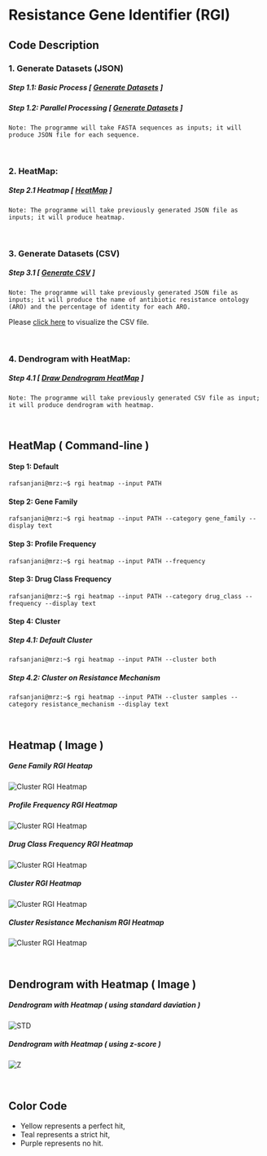 # Resistance Gene Identifier (RGI)

## Code Description

### 1. Generate Datasets (JSON)
##### Step 1.1: Basic Process [ [Generate Datasets](https://github.com/mrzResearchArena/CARD-RGI/blob/master/generateDatasets.py) ]
##### Step 1.2: Parallel Processing [ [Generate Datasets](https://github.com/mrzResearchArena/CARD-RGI/blob/master/generateDatasetsParallelProcessing.py) ]

`Note: The programme will take FASTA sequences as inputs; it will produce JSON file for each sequence.`

&nbsp;

### 2. HeatMap:
##### Step 2.1 Heatmap [ [HeatMap](https://github.com/mrzResearchArena/CARD-RGI/blob/master/heatMap.py) ]
`Note: The programme will take previously generated JSON file as inputs; it will produce heatmap.`

&nbsp;

### 3. Generate Datasets (CSV)
##### Step 3.1 [ [Generate CSV](https://github.com/mrzResearchArena/CARD-RGI/blob/master/WriteCSV.py) ]
`Note: The programme will take previously generated JSON file as inputs; it will produce the name of antibiotic resistance ontology (ARO) and the percentage of identity for each ARO.`

Please [click here](https://github.com/mrzResearchArena/CARD-RGI/blob/master/output.csv) to visualize the CSV file.

&nbsp;

### 4. Dendrogram with HeatMap:
##### Step 4.1 [ [Draw Dendrogram HeatMap](https://github.com/mrzResearchArena/CARD-RGI/blob/master/dendrogramHeatMap.py) ]
`Note: The programme will take previously generated CSV file as input; it will produce dendrogram with heatmap.`

&nbsp;

## HeatMap ( Command-line )

#### Step 1: Default
```console
rafsanjani@mrz:~$ rgi heatmap --input PATH
```

#### Step 2: Gene Family
```console
rafsanjani@mrz:~$ rgi heatmap --input PATH --category gene_family --display text
```

#### Step 3: Profile Frequency
```console
rafsanjani@mrz:~$ rgi heatmap --input PATH --frequency
```

#### Step 3: Drug Class Frequency
```console
rafsanjani@mrz:~$ rgi heatmap --input PATH --category drug_class --frequency --display text
```
#### Step 4: Cluster

##### Step 4.1: Default Cluster
```console
rafsanjani@mrz:~$ rgi heatmap --input PATH --cluster both
```

##### Step 4.2: Cluster on Resistance Mechanism
```console
rafsanjani@mrz:~$ rgi heatmap --input PATH --cluster samples --category resistance_mechanism --display text
```

&nbsp;

## Heatmap ( Image )

##### Gene Family RGI Heatap
![Cluster RGI Heatmap](https://github.com/mrzResearchArena/CARD-RGI/blob/master/Gene_Family_RGI_heatmap.png)

##### Profile Frequency RGI Heatmap
![Cluster RGI Heatmap](https://github.com/mrzResearchArena/CARD-RGI/blob/master/Profile_Frequency_RGI_heatmap.png)


##### Drug Class Frequency RGI Heatmap
![Cluster RGI Heatmap](https://github.com/mrzResearchArena/CARD-RGI/blob/master/Drug_Class_Frequency_RGI_heatmap.png)

##### Cluster RGI Heatmap
![Cluster RGI Heatmap](https://github.com/mrzResearchArena/CARD-RGI/blob/master/Cluster_RGI_heatmap.png)

##### Cluster Resistance Mechanism RGI Heatmap
![Cluster RGI Heatmap](https://github.com/mrzResearchArena/CARD-RGI/blob/master/Cluster_Resistance_Mechanism_RGI_heatmap.png)


&nbsp;

## Dendrogram with Heatmap ( Image )

##### Dendrogram with Heatmap ( using standard daviation )
![STD](https://github.com/mrzResearchArena/CARD-RGI/blob/master/STD.png)

##### Dendrogram with Heatmap ( using z-score )
![Z](https://github.com/mrzResearchArena/CARD-RGI/blob/master/Z.png)

&nbsp;

## Color Code
- Yellow represents a perfect hit, 
- Teal represents a strict hit, 
- Purple represents no hit.

